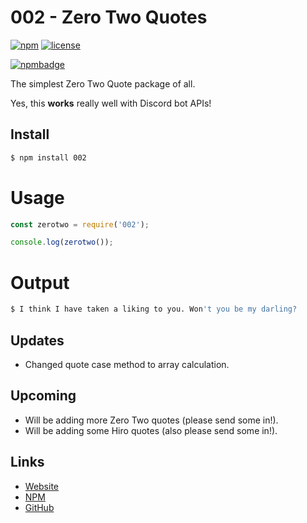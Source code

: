 # 002 - Zero Two Quotes
[![npm](https://img.shields.io/npm/v/002.svg)](https://www.npmjs.com/package/002)
[![license](https://img.shields.io/badge/license-MIT_License_with_anime_exception-green.svg)](https://github.com/8cy/node-002/blob/master/LICENSEhttps://github.com/8cy/node-002/blob/master/LICENSE)

[![npmbadge](https://nodei.co/npm/002.png)](https://nodei.co/npm/002/)

The simplest Zero Two Quote package of all.

Yes, this **works** really well with Discord bot APIs!

## Install
```sh
$ npm install 002
```

# Usage
```js
const zerotwo = require('002');

console.log(zerotwo());
```

# Output
```sh
$ I think I have taken a liking to you. Won't you be my darling?
```

## Updates
- Changed quote case method to array calculation.

## Upcoming
- Will be adding more Zero Two quotes (please send some in!).
- Will be adding some Hiro quotes (also please send some in!).

## Links

*   [Website](https://kyzer.co/)
*   [NPM](https://npmjs.com/package/002)
*   [GitHub](https://github/com/8cy/node-002)
